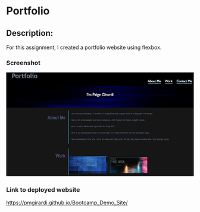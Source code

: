 # Portfolio

## Description:

For this assignment, I created a portfolio website using flexbox.

### Screenshot

![Deployed Website](/assets/images/Screen%20Shot%202022-12-16%20at%208.43.20%20AM.png) 

### Link to deployed website

https://pmgirardi.github.io/Bootcamp_Demo_Site/

